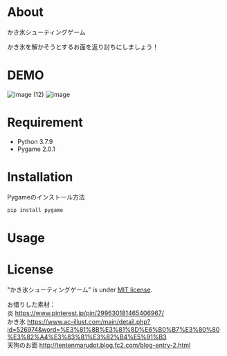 # About
かき氷シューティングゲーム
 
かき氷を解かそうとするお面を返り討ちにしましょう！
 
# DEMO
 
![image (12)](https://user-images.githubusercontent.com/79437655/117433903-fbbe2680-af66-11eb-9518-ac1816911d9b.png)
![image](https://user-images.githubusercontent.com/79437655/117434059-290ad480-af67-11eb-9cc0-14844a367fed.png)
 
# Requirement
 
 
* Python 3.7.9
* Pygame 2.0.1
 
# Installation
 
Pygameのインストール方法
 
```bash
pip install pygame
```
 
# Usage
 
# License
 
"かき氷シューティングゲーム" is under [MIT license](https://en.wikipedia.org/wiki/MIT_License).
 
お借りした素材：  
炎 https://www.pinterest.jp/pin/299630181465406967/  
かき氷 https://www.ac-illust.com/main/detail.php?id=526974&word=%E3%81%8B%E3%81%8D%E6%B0%B7%E3%80%80%E3%82%A4%E3%83%81%E3%82%B4%E5%91%B3  
天狗のお面 http://tentenmarudot.blog.fc2.com/blog-entry-2.html  
